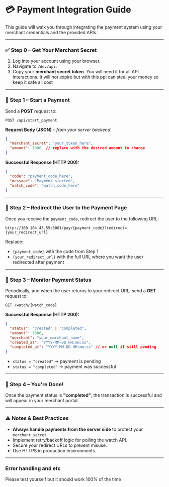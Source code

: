 
# 💳 Payment Integration Guide

This guide will walk you through integrating the payment system using your merchant credentials and the provided APIs.

---

### ✅ Step 0 – Get Your Merchant Secret

1. Log into your account using your browser.
2. Navigate to `/dev/api`.
3. Copy your **merchant secret token**. You will need it for all API interactions. It will not expire but with this ppl can steal your money so keep it safe all cost

---

### 💼 Step 1 – Start a Payment

Send a **POST** request to:

```
POST /api/start_payment
```

**Request Body (JSON)** – *from your server backend*:

```json
{
  "merchant_secret": "your_token_here",
  "amount": 1000  // replace with the desired amount to charge
}
```

**Successful Response (HTTP 200):**

```json
{
  "code": "payment_code_here",
  "message": "Payment started",
  "watch_code": "watch_code_here"
}
```

---

### 🔗 Step 2 – Redirect the User to the Payment Page

Once you receive the `payment_code`, redirect the user to the following URL:

```
http://100.104.43.55:8081/pay/{payment_code}?redirect={your_redirect_url}
```

Replace:

* `{payment_code}` with the code from Step 1
* `{your_redirect_url}` with the full URL where you want the user redirected after payment

---

### 🔁 Step 3 – Monitor Payment Status

Periodically, and when the user returns to your redirect URL, send a **GET** request to:

```
GET /watch/{watch_code}
```

**Successful Response (HTTP 200):**

```json
{
  "status": "created" | "completed",
  "amount": 1000,
  "merchant": "your_merchant_name",
  "created_at": "YYYY-MM-DD HH:mm:ss",
  "completed_at": "YYYY-MM-DD HH:mm:ss" // or null if still pending
}
```

* `status = "created"` → payment is pending
* `status = "completed"` → payment was successful

---

### 🎉 Step 4 – You're Done!

Once the payment status is **"completed"**, the transaction is successful and will appear in your merchant portal.

---

### ⚠️ Notes & Best Practices

* **Always handle payments from the server side** to protect your `merchant_secret`.
* Implement retry/backoff logic for polling the watch API.
* Secure your redirect URLs to prevent misuse.
* Use HTTPS in production environments.

---

### Error handling and etc

Please test yourself but it should work 100% of the time